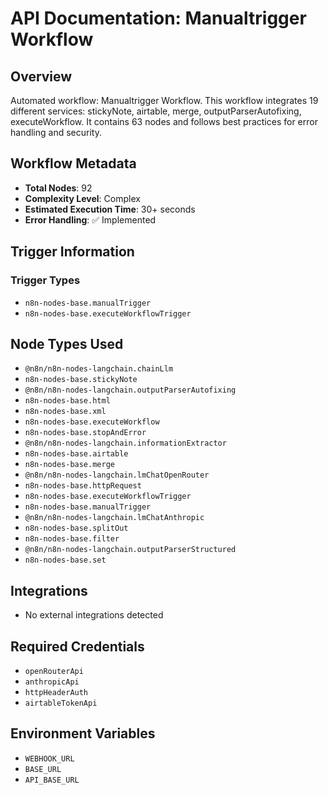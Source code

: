 # API Documentation: Manualtrigger Workflow

## Overview
Automated workflow: Manualtrigger Workflow. This workflow integrates 19 different services: stickyNote, airtable, merge, outputParserAutofixing, executeWorkflow. It contains 63 nodes and follows best practices for error handling and security.

## Workflow Metadata
- **Total Nodes**: 92
- **Complexity Level**: Complex
- **Estimated Execution Time**: 30+ seconds
- **Error Handling**: ✅ Implemented

## Trigger Information
### Trigger Types
- `n8n-nodes-base.manualTrigger`
- `n8n-nodes-base.executeWorkflowTrigger`

## Node Types Used
- `@n8n/n8n-nodes-langchain.chainLlm`
- `n8n-nodes-base.stickyNote`
- `@n8n/n8n-nodes-langchain.outputParserAutofixing`
- `n8n-nodes-base.html`
- `n8n-nodes-base.xml`
- `n8n-nodes-base.executeWorkflow`
- `n8n-nodes-base.stopAndError`
- `@n8n/n8n-nodes-langchain.informationExtractor`
- `n8n-nodes-base.airtable`
- `n8n-nodes-base.merge`
- `@n8n/n8n-nodes-langchain.lmChatOpenRouter`
- `n8n-nodes-base.httpRequest`
- `n8n-nodes-base.executeWorkflowTrigger`
- `n8n-nodes-base.manualTrigger`
- `@n8n/n8n-nodes-langchain.lmChatAnthropic`
- `n8n-nodes-base.splitOut`
- `n8n-nodes-base.filter`
- `@n8n/n8n-nodes-langchain.outputParserStructured`
- `n8n-nodes-base.set`

## Integrations
- No external integrations detected

## Required Credentials
- `openRouterApi`
- `anthropicApi`
- `httpHeaderAuth`
- `airtableTokenApi`

## Environment Variables
- `WEBHOOK_URL`
- `BASE_URL`
- `API_BASE_URL`
